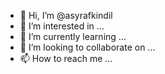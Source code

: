 - 👋 Hi, I’m @asyrafkindil
- 👀 I’m interested in ...
- 🌱 I’m currently learning ...
- 💞️ I’m looking to collaborate on ...
- 📫 How to reach me ...

<!---
asyrafkindil/asyrafkindil is a ✨ special ✨ repository because its `README.md` (this file) appears on your GitHub profile.
You can click the Preview link to take a look at your changes.
--->
